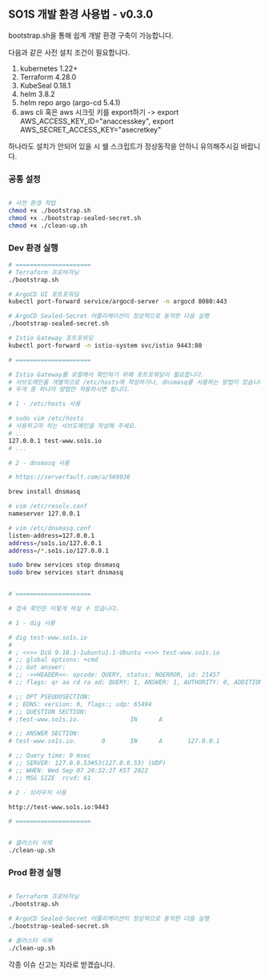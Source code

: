 ## SO1S 개발 환경 사용법 - v0.3.0

bootstrap.sh을 통해 쉽게 개발 환경 구축이 가능합니다.

다음과 같은 사전 설치 조건이 필요합니다.

1. kubernetes 1.22+
2. Terraform 4.28.0
3. KubeSeal 0.18.1
4. helm 3.8.2
5. helm repo argo (argo-cd 5.4.1)
6. aws cli 혹은 aws 시크릿 키를 export하기 -> export AWS_ACCESS_KEY_ID="anaccesskey", export AWS_SECRET_ACCESS_KEY="asecretkey"

하나라도 설치가 안되어 있을 시 쉘 스크립트가 정상동작을 안하니 유의해주시길 바랍니다.

### 공통 설정

```bash

# 사전 환경 작업
chmod +x ./bootstrap.sh
chmod +x ./bootstrap-sealed-secret.sh
chmod +x ./clean-up.sh

```

### Dev 환경 실행

```bash
# =====================
# Terraform 프로비저닝
./bootstrap.sh

# ArgoCD UI 포트포워딩
kubectl port-forward service/argocd-server -n argocd 8080:443

# ArgoCD Sealed-Secret 어플리케이션이 정상적으로 동작한 다음 실행
./bootstrap-sealed-secret.sh

# Istio Gateway 포트포워딩
kubectl port-forward -n istio-system svc/istio 9443:80

# =====================

# Istio Gateway를 로컬에서 확인하기 위해 포트포워딩이 필요합니다.
# 서브도메인을 개별적으로 /etc/hosts에 작성하거나, dnsmasq를 사용하는 방법이 있습니다.
# 두개 중 하나의 방법만 적용하시면 됩니다.

# 1 - /etc/hosts 사용

# sudo vim /etc/hosts
# 사용하고자 하는 서브도메인을 작성해 주세요.
# ...
127.0.0.1 test-www.so1s.io
# ...

# 2 - dnsmasq 사용

# https://serverfault.com/a/569936

brew install dnsmasq

# vim /etc/resolv.conf
nameserver 127.0.0.1

# vim /etc/dnsmasq.conf
listen-address=127.0.0.1
address=/so1s.io/127.0.0.1
address=/*.so1s.io/127.0.0.1

sudo brew services stop dnsmasq
sudo brew services start dnsmasq


# =====================

# 접속 확인은 이렇게 하실 수 있습니다.

# 1 - dig 사용

# dig test-www.so1s.io
# 
# ; <<>> DiG 9.18.1-1ubuntu1.1-Ubuntu <<>> test-www.so1s.io
# ;; global options: +cmd
# ;; Got answer:
# ;; ->>HEADER<<- opcode: QUERY, status: NOERROR, id: 21457
# ;; flags: qr aa rd ra ad; QUERY: 1, ANSWER: 1, AUTHORITY: 0, ADDITIONAL: 1

# ;; OPT PSEUDOSECTION:
# ; EDNS: version: 0, flags:; udp: 65494
# ;; QUESTION SECTION:
# ;test-www.so1s.io.              IN      A

# ;; ANSWER SECTION:
# test-www.so1s.io.       0       IN      A       127.0.0.1

# ;; Query time: 0 msec
# ;; SERVER: 127.0.0.53#53(127.0.0.53) (UDP)
# ;; WHEN: Wed Sep 07 20:32:27 KST 2022
# ;; MSG SIZE  rcvd: 61

# 2 - 브라우저 사용

http://test-www.so1s.io:9443

# =====================


# 클러스터 삭제
./clean-up.sh

```


### Prod 환경 실행

```bash

# Terraform 프로비저닝
./bootstrap.sh

# ArgoCD Sealed-Secret 어플리케이션이 정상적으로 동작한 다음 실행
./bootstrap-sealed-secret.sh

# 클러스터 삭제
./clean-up.sh

```


각종 이슈 신고는 지라로 받겠습니다.
